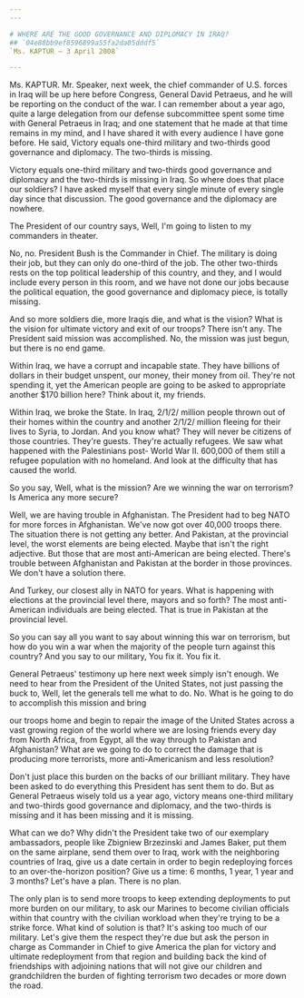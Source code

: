 ```yaml
---
---

# WHERE ARE THE GOOD GOVERNANCE AND DIPLOMACY IN IRAQ?
## `04e88bb9ef8596899a55fa2da05dddf5`
`Ms. KAPTUR — 3 April 2008`

---
```



Ms. KAPTUR. Mr. Speaker, next week, the chief commander of U.S. 
forces in Iraq will be up here before Congress, General David Petraeus, 
and he will be reporting on the conduct of the war. I can remember 
about a year ago, quite a large delegation from our defense 
subcommittee spent some time with General Petraeus in Iraq; and one 
statement that he made at that time remains in my mind, and I have 
shared it with every audience I have gone before. He said, Victory 
equals one-third military and two-thirds good governance and diplomacy. 
The two-thirds is missing.

Victory equals one-third military and two-thirds good governance and 
diplomacy and the two-thirds is missing in Iraq. So where does that 
place our soldiers? I have asked myself that every single minute of 
every single day since that discussion. The good governance and the 
diplomacy are nowhere.

The President of our country says, Well, I'm going to listen to my 
commanders in theater.

No, no. President Bush is the Commander in Chief. The military is 
doing their job, but they can only do one-third of the job. The other 
two-thirds rests on the top political leadership of this country, and 
they, and I would include every person in this room, and we have not 
done our jobs because the political equation, the good governance and 
diplomacy piece, is totally missing.

And so more soldiers die, more Iraqis die, and what is the vision? 
What is the vision for ultimate victory and exit of our troops? There 
isn't any. The President said mission was accomplished. No, the mission 
was just begun, but there is no end game.

Within Iraq, we have a corrupt and incapable state. They have 
billions of dollars in their budget unspent, our money, their money 
from oil. They're not spending it, yet the American people are going to 
be asked to appropriate another $170 billion here? Think about it, my 
friends.

Within Iraq, we broke the State. In Iraq, 2/1/2/ million people 
thrown out of their homes within the country and another 2/1/2/ million 
fleeing for their lives to Syria, to Jordan. And you know what? They 
will never be citizens of those countries. They're guests. They're 
actually refugees. We saw what happened with the Palestinians post-
World War II. 600,000 of them still a refugee population with no 
homeland. And look at the difficulty that has caused the world.

So you say, Well, what is the mission? Are we winning the war on 
terrorism? Is America any more secure?

Well, we are having trouble in Afghanistan. The President had to beg 
NATO for more forces in Afghanistan. We've now got over 40,000 troops 
there. The situation there is not getting any better. And Pakistan, at 
the provincial level, the worst elements are being elected. Maybe that 
isn't the right adjective. But those that are most anti-American are 
being elected. There's trouble between Afghanistan and Pakistan at the 
border in those provinces. We don't have a solution there.

And Turkey, our closest ally in NATO for years. What is happening 
with elections at the provincial level there, mayors and so forth? The 
most anti-American individuals are being elected. That is true in 
Pakistan at the provincial level.

So you can say all you want to say about winning this war on 
terrorism, but how do you win a war when the majority of the people 
turn against this country? And you say to our military, You fix it. You 
fix it.

General Petraeus' testimony up here next week simply isn't enough. We 
need to hear from the President of the United States, not just passing 
the buck to, Well, let the generals tell me what to do. No. What is he 
going to do to accomplish this mission and bring


our troops home and begin to repair the image of the United States 
across a vast growing region of the world where we are losing friends 
every day from North Africa, from Egypt, all the way through to 
Pakistan and Afghanistan? What are we going to do to correct the damage 
that is producing more terrorists, more anti-Americanism and less 
resolution?

Don't just place this burden on the backs of our brilliant military. 
They have been asked to do everything this President has sent them to 
do. But as General Petraeus wisely told us a year ago, victory means 
one-third military and two-thirds good governance and diplomacy, and 
the two-thirds is missing and it has been missing and it is missing.

What can we do? Why didn't the President take two of our exemplary 
ambassadors, people like Zbigniew Brzezinski and James Baker, put them 
on the same airplane, send them over to Iraq, work with the neighboring 
countries of Iraq, give us a date certain in order to begin redeploying 
forces to an over-the-horizon position? Give us a time: 6 months, 1 
year, 1 year and 3 months? Let's have a plan. There is no plan.

The only plan is to send more troops to keep extending deployments to 
put more burden on our military, to ask our Marines to become civilian 
officials within that country with the civilian workload when they're 
trying to be a strike force. What kind of solution is that? It's asking 
too much of our military. Let's give them the respect they're due but 
ask the person in charge as Commander in Chief to give America the plan 
for victory and ultimate redeployment from that region and building 
back the kind of friendships with adjoining nations that will not give 
our children and grandchildren the burden of fighting terrorism two 
decades or more down the road.
